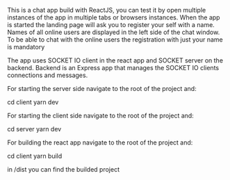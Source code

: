 This is a chat app build with ReactJS, you can test it by open multiple instances of the app in multiple tabs or browsers instances.
When the app is started the landing page will ask you to register your self with a name.
Names of all online users are displayed in the left side of the chat window.
To be able to chat with the online users the registration with just your name is mandatory

The app uses SOCKET IO client in the react app and SOCKET server on the backend.
Backend is an Express app that manages the SOCKET IO clients connections and messages.

For starting the server side navigate to the root of the project and:

cd client
yarn dev

For starting the client side navigate to the root of the project and:

cd server
yarn dev

For building the react app navigate to the root of the project and:

cd client
yarn build

in /dist you can find the builded project
